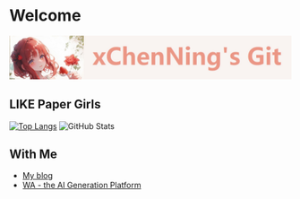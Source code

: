 # Welcome

![README](README.jpg)
## LIKE Paper Girls

[![Top Langs](https://github-readme-stats.vercel.app/api/top-langs/?username=CheNing233&langs_count=8&layout=compact)](https://github.com/anuraghazra/github-readme-stats)
![GitHub Stats](https://github-readme-stats.vercel.app/api?username=CheNing233&show_icons=true&count_private=true)
## With Me

- [My blog](https://blog.glcn.top/)
- [WA - the AI Generation Platform](https://wa.glcn.top/)
